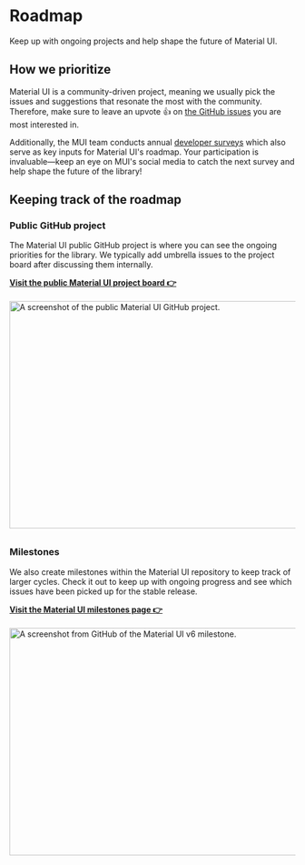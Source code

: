 # Roadmap

<p class="description">Keep up with ongoing projects and help shape the future of Material UI.</p>

## How we prioritize

Material UI is a community-driven project, meaning we usually pick the issues and suggestions that resonate the most with the community.
Therefore, make sure to leave an upvote 👍 on [the GitHub issues](https://github.com/mui/material-ui/issues?q=is:open+is:issue+label:%22package:+material-ui%22) you are most interested in.

Additionally, the MUI team conducts annual [developer surveys](/blog/?tags=Developer+survey/) which also serve as key inputs for Material UI's roadmap.
Your participation is invaluable—keep an eye on MUI's social media to catch the next survey and help shape the future of the library!

## Keeping track of the roadmap

### Public GitHub project

The Material UI public GitHub project is where you can see the ongoing priorities for the library.
We typically add umbrella issues to the project board after discussing them internally.

**[Visit the public Material UI project board 👉](https://github.com/mui/material-ui/projects/26)**

<img src="/static/material-ui/roadmap/github-project.png" style="width: 814px; margin-top: 4px; margin-bottom: 8px;" alt="A screenshot of the public Material UI GitHub project." width="1628" height="400" />

### Milestones

We also create milestones within the Material UI repository to keep track of larger cycles.
Check it out to keep up with ongoing progress and see which issues have been picked up for the stable release.

**[Visit the Material UI milestones page 👉](https://github.com/mui/material-ui/milestone/42)**

<img src="/static/material-ui/roadmap/milestone.png" style="width: 814px; margin-top: 4px; margin-bottom: 8px;" alt="A screenshot from GitHub of the Material UI v6 milestone." width="1628" height="400" />
